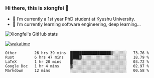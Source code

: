 ### Hi there, this is xiongfei 👋


- 🔭 I’m currently a 1st year PhD student at Kyushu University.
- 🌱 I’m currently learning software engineering, deep learning...

<!--
**Toma62299781/Toma62299781** is a ✨ _special_ ✨ repository because its `README.md` (this file) appears on your GitHub profile.
Here are some ideas to get you started:
-->

![Xiongfei's GitHub stats](https://github-readme-stats.vercel.app/api?username=Toma62299781)


[![wakatime](https://wakatime.com/badge/user/9e8d5516-d162-43e7-9563-87295d455a71.svg)](https://wakatime.com/@9e8d5516-d162-43e7-9563-87295d455a71)

<!--START_SECTION:waka-->
```text
Other        26 hrs 39 mins  ██████████████████▒░░░░░░   73.76 % 
Rust         6 hrs 47 mins   ████▓░░░░░░░░░░░░░░░░░░░░   18.79 % 
LaTeX        1 hr 20 mins    █░░░░░░░░░░░░░░░░░░░░░░░░   03.72 % 
Google Doc   1 hr 4 mins     ▓░░░░░░░░░░░░░░░░░░░░░░░░   02.97 % 
Markdown     12 mins         ░░░░░░░░░░░░░░░░░░░░░░░░░   00.58 % 
```
<!--END_SECTION:waka-->

